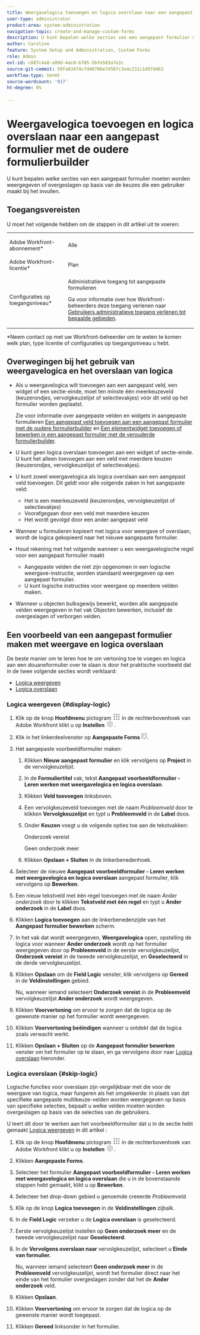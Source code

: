 ```yaml
---
title: Weergavelogica toevoegen en logica overslaan naar een aangepast formulier met de oudere formulierbuilder
user-type: administrator
product-area: system-administration
navigation-topic: create-and-manage-custom-forms
description: U kunt bepalen welke secties van een aangepast formulier moeten worden weergegeven of overgeslagen op basis van de keuzes die een gebruiker maakt bij het invullen.
author: Caroline
feature: System Setup and Administration, Custom Forms
role: Admin
exl-id: c687c4a8-a99d-4ac0-b785-5bfe503a7e2c
source-git-commit: 50fa63474cfd40706e74507c3e4c231c1d97d463
workflow-type: tm+mt
source-wordcount: '917'
ht-degree: 0%

---
```


# Weergavelogica toevoegen en logica overslaan naar een aangepast formulier met de oudere formulierbuilder

U kunt bepalen welke secties van een aangepast formulier moeten worden weergegeven of overgeslagen op basis van de keuzes die een gebruiker maakt bij het invullen.

## Toegangsvereisten

U moet het volgende hebben om de stappen in dit artikel uit te voeren:

<table style="table-layout:auto"> 
 <col> 
 <col> 
 <tbody> 
  <tr data-mc-conditions=""> 
   <td role="rowheader"> <p>Adobe Workfront-abonnement*</p> </td> 
   <td>Alle</td> 
  </tr> 
  <tr> 
   <td role="rowheader">Adobe Workfront-licentie*</td> 
   <td>Plan</td> 
  </tr> 
  <tr data-mc-conditions=""> 
   <td role="rowheader">Configuraties op toegangsniveau*</td> 
   <td> <p>Administratieve toegang tot aangepaste formulieren</p> <p>Ga voor informatie over hoe Workfront-beheerders deze toegang verlenen naar <a href="../../../administration-and-setup/add-users/configure-and-grant-access/grant-users-admin-access-certain-areas.md" class="MCXref xref">Gebruikers administratieve toegang verlenen tot bepaalde gebieden</a>.</p> </td> 
  </tr>  
 </tbody> 
</table>

&#42;Neem contact op met uw Workfront-beheerder om te weten te komen welk plan, type licentie of configuraties op toegangsniveau u hebt.

## Overwegingen bij het gebruik van weergavelogica en het overslaan van logica

* Als u weergavelogica wilt toevoegen aan een aangepast veld, een widget of een sectie-einde, moet ten minste één meerkeuzeveld (keuzerondjes, vervolgkeuzelijst of selectievakjes) vóór dit veld op het formulier worden geplaatst.

  Zie voor informatie over aangepaste velden en widgets in aangepaste formulieren [Een aangepast veld toevoegen aan een aangepast formulier met de oudere formulierbuilder](../../../administration-and-setup/customize-workfront/create-manage-custom-forms/add-a-custom-field-to-a-custom-form.md) en [Een elementwidget toevoegen of bewerken in een aangepast formulier met de verouderde formulierbuilder](../../../administration-and-setup/customize-workfront/create-manage-custom-forms/add-widget-or-edit-its-properties-in-a-custom-form.md).

* U kunt geen logica overslaan toevoegen aan een widget of sectie-einde. U kunt het alleen toevoegen aan een veld met meerdere keuzen (keuzerondjes, vervolgkeuzelijst of selectievakjes).

* U kunt zowel weergavelogica als logica overslaan aan een aangepast veld toevoegen. Dit geldt voor alle volgende zaken in het aangepaste veld:

   * Het is een meerkeuzeveld (keuzerondjes, vervolgkeuzelijst of selectievakjes)
   * Voorafgegaan door een veld met meerdere keuzen
   * Het wordt gevolgd door een ander aangepast veld

* Wanneer u formulieren kopieert met logica voor weergave of overslaan, wordt de logica gekopieerd naar het nieuwe aangepaste formulier.
* Houd rekening met het volgende wanneer u een weergavelogische regel voor een aangepast formulier maakt

   * Aangepaste velden die niet zijn opgenomen in een logische weergave-instructie, worden standaard weergegeven op een aangepast formulier.
   * U kunt logische instructies voor weergave op meerdere velden maken.

* Wanneer u objecten bulksgewijs bewerkt, worden alle aangepaste velden weergegeven in het vak Objecten bewerken, inclusief de overgeslagen of verborgen velden.

## Een voorbeeld van een aangepast formulier maken met weergave en logica overslaan

De beste manier om te leren hoe te om vertoning toe te voegen en logica aan een douaneformulier over te slaan is door het praktische voorbeeld dat in de twee volgende secties wordt verklaard:

* [Logica weergeven](#display-logic)
* [Logica overslaan](#skip-logic)

### Logica weergeven {#display-logic}

1. Klik op de knop **Hoofdmenu** pictogram ![](assets/main-menu-icon.png) in de rechterbovenhoek van Adobe Workfront klikt u op **Instellen** ![](assets/gear-icon-settings.png).

1. Klik in het linkerdeelvenster op **Aangepaste Forms** ![](assets/custom-forms-icon.png).

1. Het aangepaste voorbeeldformulier maken:

   1. Klikken **Nieuw aangepast formulier** en klik vervolgens op **Project** in de vervolgkeuzelijst.

   1. In de **Formuliertitel** vak, tekst **Aangepast voorbeeldformulier - Leren werken met weergavelogica en logica overslaan**.

   1. Klikken **Veld toevoegen** linksboven.
   1. Een vervolgkeuzeveld toevoegen met de naam *Probleemveld* door te klikken **Vervolgkeuzelijst** en typt u **Probleemveld** in de **Label** doos.

   1. Onder **Keuzen** voegt u de volgende opties toe aan de tekstvakken:

      Onderzoek vereist

      Geen onderzoek meer

   1. Klikken **Opslaan + Sluiten** in de linkerbenedenhoek.

1. Selecteer de nieuwe **Aangepast voorbeeldformulier - Leren werken met weergavelogica en logica overslaan** aangepast formulier, klik vervolgens op **Bewerken**.

1. Een nieuw tekstveld met één regel toevoegen met de naam *Ander onderzoek* door te klikken **Tekstveld met één regel** en typt u **Ander onderzoek** in de **Label** doos.

1. Klikken **Logica toevoegen** aan de linkerbenedenzijde van het **Aangepast formulier bewerken** scherm.

1. In het vak dat wordt weergegeven, **Weergavelogica** open, opstelling de logica voor wanneer **Ander onderzoek** wordt op het formulier weergegeven door op **Probleemveld** in de eerste vervolgkeuzelijst, **Onderzoek vereist** in de tweede vervolgkeuzelijst, en **Geselecteerd** in de derde vervolgkeuzelijst.
1. Klikken **Opslaan** om de **Field Logic** venster, klik vervolgens op **Gereed** in de **Veldinstellingen** gebied.

   Nu, wanneer iemand selecteert **Onderzoek vereist** in de **Probleemveld** vervolgkeuzelijst **Ander onderzoek** wordt weergegeven.

1. Klikken **Voorvertoning** om ervoor te zorgen dat de logica op de gewenste manier op het formulier wordt weergegeven.
1. Klikken **Voorvertoning beëindigen** wanneer u ontdekt dat de logica zoals verwacht werkt.
1. Klikken **Opslaan + Sluiten** op de **Aangepast formulier bewerken** venster om het formulier op te slaan, en ga vervolgens door naar [Logica overslaan](#skip-logic) hieronder.

### Logica overslaan {#skip-logic}

Logische functies voor overslaan zijn vergelijkbaar met die voor de weergave van logica, maar fungeren als het omgekeerde: in plaats van dat specifieke aangepaste multikeuze-velden worden weergegeven op basis van specifieke selecties, bepaalt u welke velden moeten worden overgeslagen op basis van de selecties van de gebruikers.

U leert dit door te werken aan het voorbeeldformulier dat u in de sectie hebt gemaakt [Logica weergeven](#display-logic) in dit artikel :

1. Klik op de knop **Hoofdmenu** pictogram ![](assets/main-menu-icon.png) in de rechterbovenhoek van Adobe Workfront klikt u op **Instellen** ![](assets/gear-icon-settings.png).

1. Klikken **Aangepaste Forms**.
1. Selecteer het formulier **Aangepast voorbeeldformulier - Leren werken met weergavelogica en logica overslaan** die u in de bovenstaande stappen hebt gemaakt, klikt u op **Bewerken**.

1. Selecteer het drop-down gebied u genoemde creeerde *Probleemveld*.
1. Klik op de knop **Logica toevoegen** in de **Veldinstellingen** zijbalk.

1. In de **Field Logic** verzeker u de **Logica overslaan** is geselecteerd.

1. Eerste vervolgkeuzelijst instellen op **Geen onderzoek meer** en de tweede vervolgkeuzelijst naar **Geselecteerd**.

1. In de **Vervolgens overslaan naar** vervolgkeuzelijst, selecteert u **Einde van formulier.**

   Nu, wanneer iemand selecteert **Geen onderzoek meer** in de **Probleemveld** vervolgkeuzelijst, wordt het formulier direct naar het einde van het formulier overgeslagen zonder dat het de **Ander onderzoek** veld.

1. Klikken **Opslaan**.
1. Klikken **Voorvertoning**  om ervoor te zorgen dat de logica op de gewenste manier wordt toegepast.
1. Klikken **Gereed** linksonder in het formulier.
